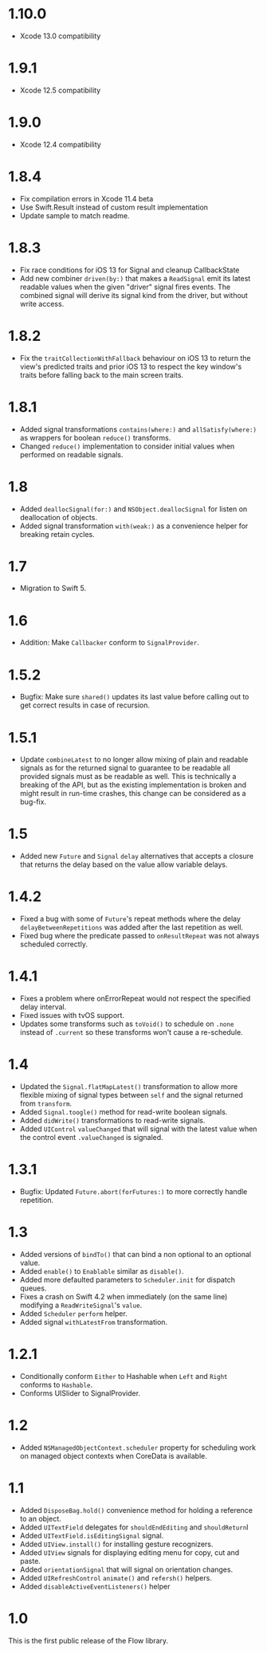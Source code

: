 # 1.10.0

- Xcode 13.0 compatibility

# 1.9.1

- Xcode 12.5 compatibility

# 1.9.0

- Xcode 12.4 compatibility

# 1.8.4

- Fix compilation errors in Xcode 11.4 beta
- Use Swift.Result instead of custom result implementation
- Update sample to match readme.

# 1.8.3

- Fix race conditions for iOS 13 for Signal and cleanup CallbackState<Value>
- Add new combiner `driven(by:)` that makes a `ReadSignal` emit its latest readable values when the given "driver" signal fires events. The combined signal will derive its signal kind from the driver, but without write access.

# 1.8.2

- Fix the `traitCollectionWithFallback` behaviour on iOS 13 to return the view's predicted traits and prior iOS 13 to respect the key window's traits before falling back to the main screen traits.

# 1.8.1

- Added signal transformations `contains(where:)` and `allSatisfy(where:)` as wrappers for boolean `reduce()` transforms.
- Changed `reduce()` implementation to consider initial values when performed on readable signals.

# 1.8

- Added `deallocSignal(for:)` and `NSObject.deallocSignal` for listen on deallocation of objects.
- Added signal transformation `with(weak:)` as a convenience helper for breaking retain cycles.

# 1.7

- Migration to Swift 5.

# 1.6

 - Addition: Make `Callbacker` conform to `SignalProvider`.

# 1.5.2

- Bugfix: Make sure `shared()` updates its last value before calling out to get correct results in case of recursion.

# 1.5.1

- Update `combineLatest` to no longer allow mixing of plain and readable signals as for the returned signal to guarantee to be readable all provided signals must as be readable as well. This is technically a breaking of the API, but as the existing implementation is broken and might result in run-time crashes, this change can be considered as a bug-fix.

# 1.5

- Added new `Future` and `Signal` `delay` alternatives that accepts a closure that returns the delay based on the value allow variable delays.

# 1.4.2

- Fixed a bug with some of `Future`'s repeat methods where the delay `delayBetweenRepetitions` was added after the last repetition as well.
- Fixed bug where the predicate passed to `onResultRepeat` was not always scheduled correctly.

# 1.4.1

- Fixes a problem where onErrorRepeat would not respect the specified delay interval.
- Fixed issues with tvOS support.
- Updates some transforms such as `toVoid()` to schedule on `.none` instead of `.current` so these transforms won't cause a re-schedule.

# 1.4

- Updated the `Signal.flatMapLatest()` transformation to allow more flexible mixing of signal types between `self` and the signal returned from `transform`.
- Added `Signal.toogle()` method for read-write boolean signals.
- Added `didWrite()` transformations to read-write signals.
- Added `UIControl` `valueChanged` that will signal with the latest value when the control event `.valueChanged` is signaled.

# 1.3.1

- Bugfix: Updated `Future.abort(forFutures:)` to more correctly handle repetition.

# 1.3

- Added versions of `bindTo()` that can bind a non optional to an optional value.
- Added `enable()` to `Enablable` similar as `disable()`.
- Added more defaulted parameters to `Scheduler.init` for dispatch queues.
- Fixes a crash on Swift 4.2 when immediately (on the same line) modifying a `ReadWriteSignal`'s `value`.
- Added `Scheduler` `perform` helper.
- Added signal `withLatestFrom` transformation.

# 1.2.1

- Conditionally conform `Either` to Hashable when `Left` and `Right` conforms to `Hashable`.
- Conforms UISlider to SignalProvider.

# 1.2

- Added `NSManagedObjectContext.scheduler` property for scheduling work on managed object contexts when CoreData is available.

# 1.1

- Added `DisposeBag.hold()`  convenience method for holding a reference to an object.
- Added `UITextField` delegates for `shouldEndEditing` and `shouldReturn`l
- Added `UITextField.isEditingSignal` signal.
- Added `UIView.install()` for installing gesture recognizers.
- Added `UIView` signals for displaying editing menu for copy, cut and paste.
- Added `orientationSignal`  that  will signal on orientation changes.
- Added `UIRefreshControl`  `animate()` and `refersh()` helpers.
- Added `disableActiveEventListeners()` helper

# 1.0

This is the first public release of the Flow library.

